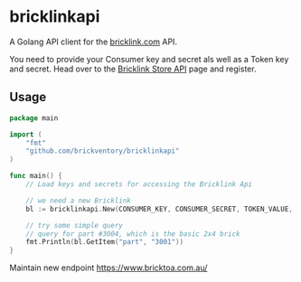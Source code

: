 # bricklinkapi

A Golang API client for the [bricklink.com](https://www.bricklink.com) API.

You need to provide your Consumer key and secret als well as a Token key and secret. Head over to the [Bricklink Store API](http://apidev.bricklink.com/redmine/projects/bricklink-api/wiki) page and register.

## Usage

```go
package main

import (
    "fmt"
    "github.com/brickventory/bricklinkapi"
)

func main() {
    // Load keys and secrets for accessing the Bricklink Api

    // we need a new Bricklink
    bl := bricklinkapi.New(CONSUMER_KEY, CONSUMER_SECRET, TOKEN_VALUE, TOKEN_SECRET)

    // try some simple query
    // query for part #3004, which is the basic 2x4 brick
    fmt.Println(bl.GetItem("part", "3001"))
}
```

Maintain new endpoint
https://www.bricktoa.com.au/
